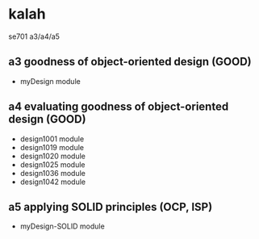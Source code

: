 # kalah
se701 a3/a4/a5

## a3 goodness of object-oriented design (GOOD)
- myDesign module

## a4 evaluating goodness of object-oriented design (GOOD)
- design1001 module
- design1019 module
- design1020 module
- design1025 module
- design1036 module
- design1042 module

## a5 applying SOLID principles (OCP, ISP)
- myDesign-SOLID module 

